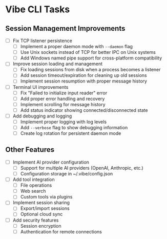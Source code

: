 # Vibe CLI Tasks

## Session Management Improvements

- [ ] Fix TCP listener persistence
  - [ ] Implement a proper daemon mode with `--daemon` flag
  - [ ] Use Unix sockets instead of TCP for better IPC on Unix systems
  - [ ] Add Windows named pipe support for cross-platform compatibility

- [ ] Improve session loading and management
  - [ ] Fix loading sessions from disk when a process becomes a listener
  - [ ] Add session timeout/expiration for cleaning up old sessions
  - [ ] Implement session resumption with proper message history

- [ ] Terminal UI improvements
  - [ ] Fix "Failed to initialize input reader" error
  - [ ] Add proper error handling and recovery
  - [ ] Implement scrolling for message history
  - [ ] Add status indicator showing connected/disconnected state

- [ ] Add debugging and logging
  - [ ] Implement proper logging with log levels
  - [ ] Add `--verbose` flag to show debugging information
  - [ ] Create log rotation for persistent daemon mode

## Other Features

- [ ] Implement AI provider configuration
  - [ ] Support for multiple AI providers (OpenAI, Anthropic, etc.)
  - [ ] Configuration storage in ~/.vibe/config.json

- [ ] Add tool integration
  - [ ] File operations
  - [ ] Web search
  - [ ] Custom tools via plugins

- [ ] Implement session sharing
  - [ ] Export/import sessions
  - [ ] Optional cloud sync

- [ ] Add security features
  - [ ] Session encryption
  - [ ] Authentication for remote connections